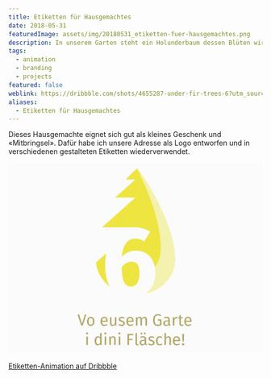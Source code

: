 ```yaml
---
title: Etiketten für Hausgemachtes
date: 2018-05-31
featuredImage: assets/img/20180531_etiketten-fuer-hausgemachtes.png
description: In unserem Garten steht ein Holunderbaum dessen Blüten wir jedes Jahr ernten und Sirup daraus machen. Ausserdem verarbeiten wir auch andere Dinge, die in unserem Garten wachsen.
tags:
  - animation
  - branding
  - projects
featured: false
weblink: https://dribbble.com/shots/4655287-under-fir-trees-6?utm_source=Clipboard_Shot&utm_campaign=pixelstrolch&utm_content=under%20fir%20trees%206&utm_medium=Social_Share
aliases:
  - Etiketten für Hausgemachtes
---
```

Dieses Hausgemachte eignet sich gut als kleines Geschenk und «Mitbringsel». Dafür habe ich unsere Adresse als Logo entworfen und in verschiedenen gestalteten Etiketten wiederverwendet.

<div class="imagesContainer">

![Kreierte Etiketten. Gif-Animation.](assets/img/20180531_etiketten-fuer-hausgemachtes_1.gif)

[Etiketten-Animation auf Dribbble](https://dribbble.com/shots/4655287-under-fir-trees-6?utm_source=Clipboard_Shot&utm_campaign=pixelstrolch&utm_content=under%20fir%20trees%206&utm_medium=Social_Share)

</div>
